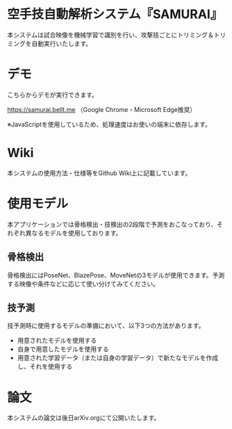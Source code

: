 # 空手技自動解析システム『SAMURAI』
本システムは試合映像を機械学習で識別を行い、攻撃技ごとにトリミング＆トリミングを自動実行いたします。

# デモ
こちらからデモが実行できます。

https://samurai.bellt.me
（Google Chrome・Microsoft Edge推奨）

※JavaScriptを使用しているため、処理速度はお使いの端末に依存します。

# Wiki
本システムの使用方法・仕様等をGithub Wiki上に記載しています。

# 使用モデル
本アプリケーションでは骨格検出・技検出の2段階で予測をおこなっており、それぞれ異なるモデルを使用しております。

## 骨格検出
骨格検出にはPoseNet、BlazePose、MoveNetの3モデルが使用できます。予測する映像や条件などに応じて使い分けてみてください。

## 技予測
技予測時に使用するモデルの準備において、以下3つの方法があります。

* 用意されたモデルを使用する
* 自身で用意したモデルを使用する
* 用意された学習データ（または自身の学習データ）で新たなモデルを作成し、それを使用する

# 論文
本システムの論文は後日arXiv.orgにて公開いたします。
